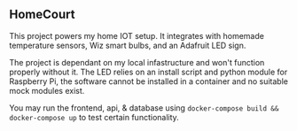 ## HomeCourt

This project powers my home IOT setup. It integrates with homemade temperature sensors, Wiz smart bulbs, and an Adafruit LED sign.

The project is dependant on my local infastructure and won't function properly without it. The LED relies on an install script and python module for Raspberry Pi, the software cannot be installed in a container and no suitable mock modules exist.

You may run the frontend, api, & database using `docker-compose build && docker-compose up` to test certain functionality.
